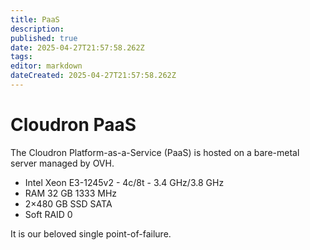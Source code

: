 ```yaml
---
title: PaaS
description: 
published: true
date: 2025-04-27T21:57:58.262Z
tags: 
editor: markdown
dateCreated: 2025-04-27T21:57:58.262Z
---
```


# Cloudron PaaS

The Cloudron Platform-as-a-Service (PaaS) is hosted on a bare-metal server managed by OVH.

- Intel Xeon E3-1245v2 - 4c/8t - 3.4 GHz/3.8 GHz 
- RAM 32 GB 1333 MHz
- 2×480 GB SSD SATA
- Soft RAID 0

It is our beloved single point-of-failure.